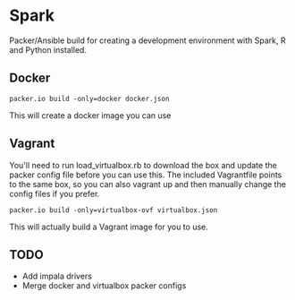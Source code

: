 # Spark

Packer/Ansible build for creating a development environment with Spark, R and Python installed.

## Docker

`packer.io build -only=docker docker.json`

This will create a docker image you can use

## Vagrant

You'll need to run load_virtualbox.rb to download the box and update the packer config file before you can use this.  The included Vagrantfile points to the same box, so you can also vagrant up and then manually change the config files if you prefer.

`packer.io build -only=virtualbox-ovf virtualbox.json`

This will actually build a Vagrant image for you to use.

## TODO

- Add impala drivers
- Merge docker and virtualbox packer configs
